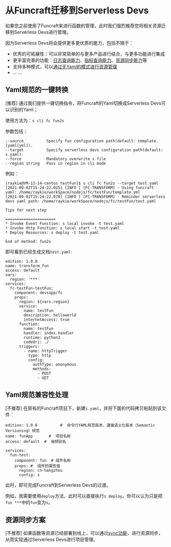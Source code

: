# 从Funcraft迁移到Serverless Devs

如果您之前使用了Funcraft来进行函数的管理，此时我们强烈推荐您将相关资源迁移到Serverless Devs进行管理。

因为Serverless Devs将会提供更多更优质的能力，包括不限于：
- 优秀的可拓展性：可以非常简单的与更多产品进行结合，与更多功能进行集成
- 更丰富完善的功能：[日志查询能力](../Usage/logs.md)、[指标查询能力](../Usage/metrics.md)、[资源同步能力](../Usage/sync.md)等
- 支持多种模式，可以[通过无Yaml的模式进行资源管理](https://github.com/devsapp/fc-api)
- ... ...


## Yaml规范的一键转换

[推荐] 通过我们提供一键切换指令，将Funcraft的Yaml切换成Serverless Devs可以识别的Yaml；


使用方法为：`s cli fc fun2s`

参数包括：

```
--source          Specify fun configuration path(default: template.[yaml|yml]).
--target          Specify serverless devs configuration path(default: s.yaml).
--force           Mandatory overwrite s file
--region string   Pass in region in cli mode
```

例如：

```
[raykie@VM-12-14-centos testFun]$ s cli fc fun2s --target test.yaml
[2021-09-02T15:24:22.025] [INFO ] [FC-TRANSFORM] - Using funcraft yaml: /home/raykie/workSpace/nodejs/fc/testFun/template.yml
[2021-09-02T15:24:22.070] [INFO ] [FC-TRANSFORM] - Reminder serverless devs yaml path: /home/raykie/workSpace/nodejs/fc/testFun/test.yaml

Tips for next step

======================
* Invoke Event Function: s local invoke -t test.yaml
* Invoke Http Function: s local start -t test.yaml
* Deploy Resources: s deploy -t test.yaml

End of method: fun2s
```

即可看到已经生成文档`test.yaml`:

```
edition: 1.0.0
name: transform_fun
access: default
vars:
  region: '***'
services:
  fc-testFun-testFun:
    component: devsapp/fc
    props:
      region: ${vars.region}
      service:
        name: testFun
        description: helloworld
        internetAccess: true
      function:
        name: testFun
        handler: index.handler
        runtime: python3
        codeUri: ./
      triggers:
        - name: httpTrigger
          type: http
          config:
            authType: anonymous
            methods:
              - POST
              - GET
```

## Yaml规范兼容性处理

[不推荐] 在原有的Funcraft项目下，新建`s.yaml`，并将下面的代码拷贝粘贴到该文件：

```
edition: 1.0.0          #  命令行YAML规范版本，遵循语义化版本（Semantic Versioning）规范
name: funApp       #  项目名称
access: default  #  秘钥别名

services:
  fun-test: 
    component: fun  # 组件名称
    props: #  组件的属性值
      region: cn-hangzhou
      config: s
```

此时，即可完成Funcraft到Serverless Devs的过渡。

例如，我需要使用`deploy`方法，此时可以直接执行`s deploy`。你可以认为只是把`fun ***`中的`fun`变为`s`。

## 资源同步方案

[不推荐] 如果函数等资源已经部署到线上，可以通过[sync功能](../Usage/sync.md)，进行资源同步，从而实现通过Serverless Devs进行项目管理。


